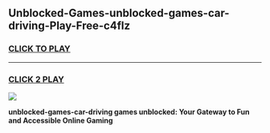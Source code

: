 
## Unblocked-Games-unblocked-games-car-driving-Play-Free-c4flz
<h3>
<a href="https://premium76.site?title=unblocked-games-car-driving&ref=20A">CLICK TO PLAY</a></h3>
<hr>

<h3>
<a href="https://premium76.site?title=unblocked-games-car-driving&ref=20A">CLICK 2 PLAY</a>
  
</h3>

<a href="https://premium76.site?title=unblocked-games-car-driving&ref=20A"><img src="https://clearcache.store/games.png"></a>


**unblocked-games-car-driving games unblocked: Your Gateway to Fun and Accessible Online Gaming**
